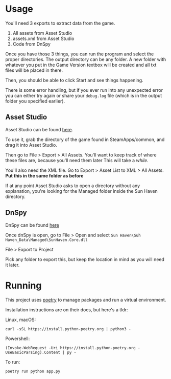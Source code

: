 
# Usage

You'll need 3 exports to extract data from the game.

1. All assets from Asset Studio
2. assets.xml from Asset Studio
2. Code from DnSpy

Once you have those 3 things, you can run the program and select the proper directories. The output directory can be any folder. A new folder with whatever you put in the Game Version textbox will be created and all txt files will be placed in there.

Then, you should be able to click Start and see things happening.

There is some error handling, but if you ever run into any unexpected error you can either try again or share your `debug.log` file (which is in the output folder you specified earlier).

## Asset Studio
Asset Studio can be found [here](https://github.com/Perfare/AssetStudio/releases).

To use it, grab the directory of the game found in SteamApps/common, and drag it into Asset Studio.

Then go to File > Export > All Assets. You'll want to keep track of where these files are, because you'll need them later This will take a _while_. 

You'll also need the XML file. Go to Export > Asset List to XML > All Assets. **Put this in the same folder as before**

If at any point Asset Studio asks to open a directory without any explanation, you're looking for the Managed folder inside the Sun Haven directory.

## DnSpy
DnSpy can be found [here](https://github.com/dnSpy/dnSpy)

Once dnSpy is open, go to File > Open and select `Sun Haven\Suh Haven_Data\Managed\SunHaven.Core.dll`

File > Export to Project

Pick any folder to export this, but keep the location in mind as you will need it later.

# Running
This project uses [poetry](https://python-poetry.org/docs/) to manage packages and run a virtual environment.

Installation instructions are on their docs, but here's a tldr:

Linux, macOS:
```
curl -sSL https://install.python-poetry.org | python3 -
```

Powershell:
```
(Invoke-WebRequest -Uri https://install.python-poetry.org -UseBasicParsing).Content | py -
```

To run:
```
poetry run python app.py
```

